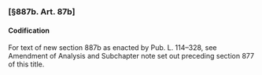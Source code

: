 ### [§887b. Art. 87b] ###

#### Codification ####

For text of new section 887b as enacted by Pub. L. 114–328, see Amendment of Analysis and Subchapter note set out preceding section 877 of this title.
